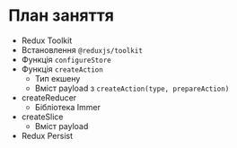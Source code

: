 # План заняття

- Redux Toolkit
- Встановлення `@reduxjs/toolkit`
- Функція `configureStore`
- Функція `createAction`
  - Тип екшену
  - Вміст payload з `createAction(type, prepareAction)`
- createReducer
  - Бібліотека Immer
- createSlice
  - Вміст payload
- Redux Persist
